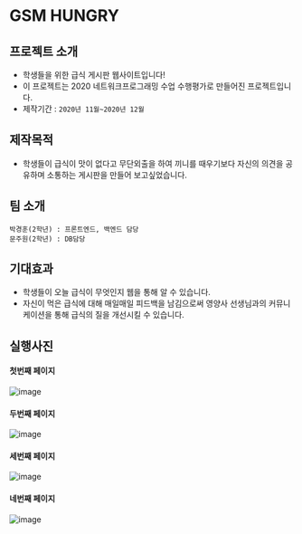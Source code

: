 # GSM HUNGRY
## 프로젝트 소개
- 학생들을 위한 급식 게시판 웹사이트입니다!
- 이 프로젝트는 2020 네트워크프로그래밍 수업 수행평가로 만들어진 프로젝트입니다.
-   제작기간 : ``2020년 11월~2020년 12월``
## 제작목적
- 학생들이 급식이 맛이 없다고 무단외출을 하여 끼니를 때우기보다 자신의 의견을 공유하며 소통하는 게시판을 만들어 보고싶었습니다.
## 팀 소개
```
박경훈(2학년) : 프론트엔드, 백엔드 담당
문주원(2학년) : DB담당
```
## 기대효과
- 학생들이 오늘 급식이 무엇인지 웹을 통해 알 수 있습니다.
- 자신이 먹은 급식에 대해 매일매일 피드백을 남김으로써 영양사 선생님과의 커뮤니케이션을 통해 급식의 질을 개선시킬 수 있습니다.
## 실행사진
#### 첫번째 페이지
![image](https://user-images.githubusercontent.com/48789893/113118660-a3e71e00-924a-11eb-8950-45c392dc3963.png)
#### 두번째 페이지
![image](https://user-images.githubusercontent.com/48789893/113118720-b1040d00-924a-11eb-8317-e295590978e9.png)
#### 세번째 페이지
![image](https://user-images.githubusercontent.com/48789893/113118769-bcefcf00-924a-11eb-82ca-9286a2786586.png)
#### 네번째 페이지
![image](https://user-images.githubusercontent.com/48789893/113118820-caa55480-924a-11eb-9827-d745d795fc98.png)

